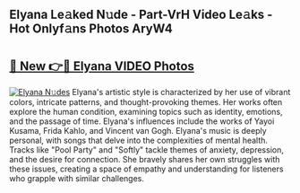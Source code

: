 ## Elyana Le𝚊ked N𝚞de - Part-VrH Video Le𝚊ks - Hot Onlyf𝚊ns Photos AryW4

# <h2><a href="http://ac39252.deff.icu/?id=Elyana">🔗 New 👉🔴 Elyana VIDEO Photos</a></h2>

[![Elyana N𝚞des](https://i.imgur.com/rIISA9y.gif)](http://ac39252.deff.icu/?id=Elyana)
Elyana's artistic style is characterized by her use of vibrant colors, intricate patterns, and thought-provoking themes. Her works often explore the human condition, examining topics such as identity, emotions, and the passage of time. Elyana's influences include the works of Yayoi Kusama, Frida Kahlo, and Vincent van Gogh. Elyana's music is deeply personal, with songs that delve into the complexities of mental health. Tracks like "Pool Party" and "Softly" tackle themes of anxiety, depression, and the desire for connection. She bravely shares her own struggles with these issues, creating a space of empathy and understanding for listeners who grapple with similar challenges.
